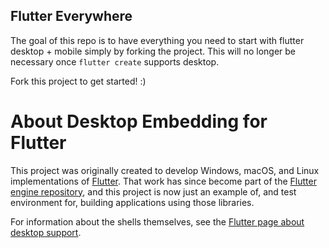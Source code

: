 ## Flutter Everywhere

The goal of this repo is to have everything you need to start with flutter desktop + mobile simply by forking the project. This will no longer be necessary once `flutter create` supports desktop.

Fork this project to get started! :)

# About Desktop Embedding for Flutter

This project was originally created to develop Windows, macOS, and Linux
implementations of [Flutter](https://github.com/flutter/flutter). That work has
since become part of the
[Flutter engine repository](https://github.com/flutter/engine), and this
project is now just an example of, and test environment for, building
applications using those libraries.

For information about the shells themselves, see the [Flutter page about
desktop support](https://github.com/flutter/flutter/wiki/Desktop-shells).

